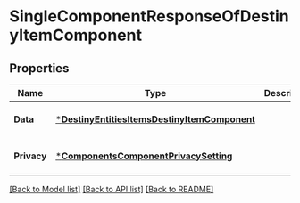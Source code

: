 # SingleComponentResponseOfDestinyItemComponent

## Properties
Name | Type | Description | Notes
------------ | ------------- | ------------- | -------------
**Data** | [***DestinyEntitiesItemsDestinyItemComponent**](Destiny.Entities.Items.DestinyItemComponent.md) |  | [optional] [default to null]
**Privacy** | [***ComponentsComponentPrivacySetting**](Components.ComponentPrivacySetting.md) |  | [optional] [default to null]

[[Back to Model list]](../README.md#documentation-for-models) [[Back to API list]](../README.md#documentation-for-api-endpoints) [[Back to README]](../README.md)


